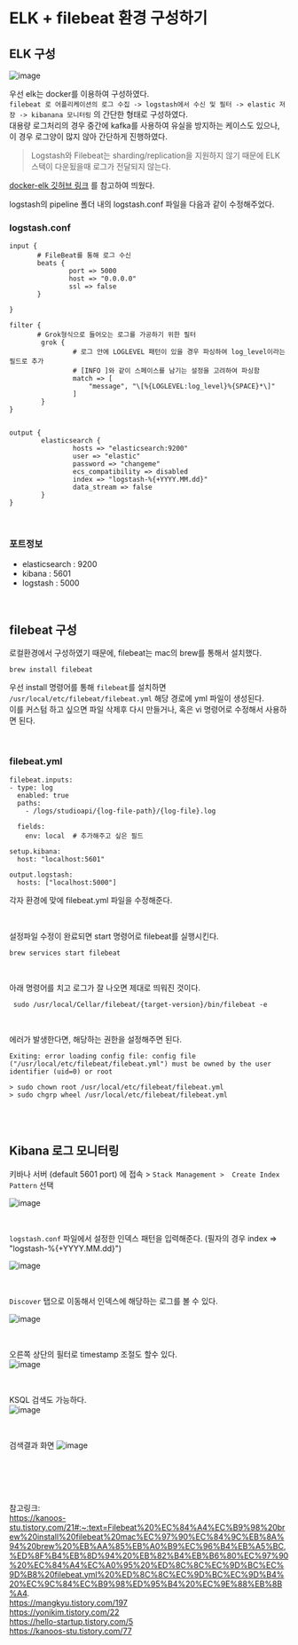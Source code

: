 # ELK + filebeat 환경 구성하기

## ELK 구성

![image](https://github.com/yurim022/Today-I-Learn/assets/45115557/d978c25f-030f-44af-be88-3334fea431d0)


우선 elk는 docker를 이용하여 구성하였다.    
`filebeat 로 어플리케이션의 로그 수집 -> logstash에서 수신 및 필터 -> elastic 저장 -> kibanana 모니터링` 의 간단한 형태로 구성하였다.    
대용량 로그처리의 경우 중간에 kafka를 사용하여 유실을 방지하는 케이스도 있으나, 이 경우 로그양이 많지 않아 간단하게 진행하였다.
> Logstash와 Filebeat는 sharding/replication을 지원하지 않기 때문에 ELK 스택이 다운됬을때 로그가 전달되지 않는다. 

[docker-elk 깃허브 링크](https://github.com/deviantony/docker-elk) 를 참고하여 띄웠다.    

logstash의 pipeline 폴더 내의 logstash.conf 파일을 다음과 같이 수정해주었다. 

### logstash.conf
```
input {
       # FileBeat를 통해 로그 수신
       beats {
               port => 5000
               host => "0.0.0.0"
               ssl => false
       }

}

filter {
       # Grok형식으로 들어오는 로그를 가공하기 위한 필터
        grok {
                # 로그 안에 LOGLEVEL 패턴이 있을 경우 파싱하여 log_level이라는 필드로 추가
                # [INFO ]와 같이 스페이스를 남기는 설정을 고려하여 파싱함
                match => [
                    "message", "\[%{LOGLEVEL:log_level}%{SPACE}*\]"
                ]
        }
}


output {
        elasticsearch {
                hosts => "elasticsearch:9200"
                user => "elastic"
                password => "changeme"
                ecs_compatibility => disabled
                index => "logstash-%{+YYYY.MM.dd}"
                data_stream => false
        }
}
```

</br>

### 포트정보

* elasticsearch : 9200
* kibana : 5601
* logstash : 5000

</br>

## filebeat 구성

로컬환경에서 구성하였기 때문에, filebeat는 mac의 brew를 통해서 설치했다.

```
brew install filebeat
```

우선 install 명령어를 통해 `filebeat`를 설치하면 `/usr/local/etc/filebeat/filebeat.yml` 해당 경로에 yml 파일이 생성된다.    
이를 커스텀 하고 싶으면 파일 삭제후 다시 만들거나, 혹은 vi 명령어로 수정해서 사용하면 된다. 

</br>

### filebeat.yml

```
filebeat.inputs:
- type: log
  enabled: true
  paths:
    - /logs/studioapi/{log-file-path}/{log-file}.log

  fields:
    env: local  # 추가해주고 싶은 필드

setup.kibana:
  host: "localhost:5601"

output.logstash:
  hosts: ["localhost:5000"]
```

각자 환경에 맞에 filebeat.yml 파일을 수정해준다.    

</br>

설정파일 수정이 완료되면 start 명령어로 filebeat를 실행시킨다.     


```
brew services start filebeat
```

</br>
   
아래 명령어를 치고 로그가 잘 나오면 제대로 띄워진 것이다.    

```
 sudo /usr/local/Cellar/filebeat/{target-version}/bin/filebeat -e
```

</br>
   
에러가 발생한다면, 해당하는 권한을 설정해주면 된다.   

```
Exiting: error loading config file: config file ("/usr/local/etc/filebeat/filebeat.yml") must be owned by the user identifier (uid=0) or root

> sudo chown root /usr/local/etc/filebeat/filebeat.yml
> sudo chgrp wheel /usr/local/etc/filebeat/filebeat.yml
```

</br></br>


## Kibana 로그 모니터링
    

키바나 서버 (default 5601 port) 에 접속 > `Stack Management >  Create Index Pattern` 선택     

![image](https://github.com/yurim022/Today-I-Learn/assets/45115557/954f50f7-e277-4aef-8d49-6a42c5a0ada8)

</br>

`logstash.conf` 파일에서 설정한 인덱스 패턴을 입력해준다. (필자의 경우 index => "logstash-%{+YYYY.MM.dd}")   

![image](https://github.com/yurim022/Today-I-Learn/assets/45115557/703682ff-310d-4ca5-8777-0906ea9c23ec)

</br>

`Discover` 탭으로 이동해서 인덱스에 해당하는 로그를 볼 수 있다.  

![image](https://github.com/yurim022/Today-I-Learn/assets/45115557/4083e4fb-e06a-4cac-ab1b-80fa8517020e)

</br>

오른쪽 상단의 필터로 timestamp 조절도 할수 있다.   
![image](https://github.com/yurim022/Today-I-Learn/assets/45115557/3b8640bf-a6be-4eb9-b011-cc25b06ca0c2)

</br>

KSQL 검색도 가능하다.   
![image](https://github.com/yurim022/Today-I-Learn/assets/45115557/b50cc671-6ef7-4032-8bdd-41d6c0f43cf2)

</br>

검색결과 화면
![image](https://github.com/yurim022/Today-I-Learn/assets/45115557/12fe7381-ae28-41af-b091-ff774bd5b30d)



</br>

</br></br>

참고링크:   
https://kanoos-stu.tistory.com/21#:~:text=Filebeat%20%EC%84%A4%EC%B9%98%20brew%20install%20filebeat%20mac%EC%97%90%EC%84%9C%EB%8A%94%20brew%20%EB%AA%85%EB%A0%B9%EC%96%B4%EB%A5%BC,%ED%8F%B4%EB%8D%94%20%EB%82%B4%EB%B6%80%EC%97%90%20%EC%84%A4%EC%A0%95%20%ED%8C%8C%EC%9D%BC%EC%9D%B8%20filebeat.yml%20%ED%8C%8C%EC%9D%BC%EC%9D%B4%20%EC%9C%84%EC%B9%98%ED%95%B4%20%EC%9E%88%EB%8B%A4.   
https://mangkyu.tistory.com/197   
https://yonikim.tistory.com/22   
https://hello-startup.tistory.com/5    
https://kanoos-stu.tistory.com/77   
